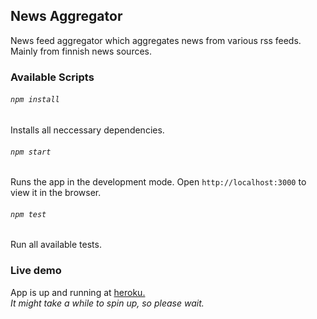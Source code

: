 ## News Aggregator

News feed aggregator which aggregates news from various rss feeds. Mainly from finnish news sources.

### Available Scripts

###### `npm install`

Installs all neccessary dependencies.

###### `npm start`

Runs the app in the development mode.
Open `http://localhost:3000` to view it in the browser.


###### `npm test`

Run all available tests.

### Live demo

App is up and running at [heroku.](https://uutisankka-dev.herokuapp.com/uusimmat)<br>
*It might take a while to spin up, so please wait.*
